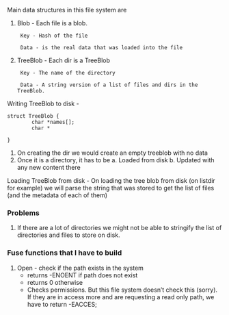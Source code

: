 Main data structures in this file system are 
1. Blob - Each file is a blob. 
    
        Key - Hash of the file
        
        Data - is the real data that was loaded into the file

2. TreeBlob - Each dir is a TreeBlob

        Key - The name of the directory

        Data - A string version of a list of files and dirs in the TreeBlob.

Writing TreeBlob to disk - 
```
struct TreeBlob {
        char *names[];
        char *

}

```
1. On creating the dir we would create an empty treeblob with no data
2. Once it is a directory, it has to be 
    a. Loaded from disk
    b. Updated with any new content there

Loading TreeBlob from disk - On loading the tree blob from disk (on listdir for example) we will parse the string that was stored to get the list of files (and the metadata of each of them)


### Problems

1. If there are a lot of directories we might not be able to stringify the list of directories and files to store on disk. 



### Fuse functions that I have to build
1. Open - check if the path exists in the system  
	- returns -ENOENT if path does not exist
    - returns 0 otherwise
    - Checks permissions. But this file system doesn’t check this (sorry). If they are in access more and are requesting a read only path, we have to return -EACCES;


